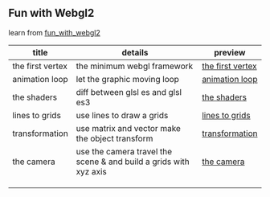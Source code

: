 ## Fun with Webgl2

learn from [fun_with_webgl2](https://www.youtube.com/watch?v=LtFujAtKM5I&list=PLMinhigDWz6emRKVkVIEAaePW7vtIkaIF&index=1)

| title            | details                                                      | preview                          |
| ---------------- | ------------------------------------------------------------ | -------------------------------- |
| the first vertex | the minimum webgl framework                                  | [the first vertex](./lesson_001) |
| animation loop   | let the graphic moving loop                                  | [animation loop](./lesson_002)   |
| the shaders      | diff between glsl es and glsl es3                            | [the shaders](./lesson_003)      |
| lines to grids   | use lines to draw a grids                                    | [lines to grids](./lesson_004)   |
| transformation   | use matrix and vector make the object transform              | [transformation](./lesson_05)    |
| the camera       | use the camera travel the scene & and build a grids with xyz axis | [the camera](lesson_006)         |
|                  |                                                              |                                  |
|                  |                                                              |                                  |
|                  |                                                              |                                  |


